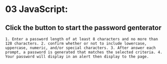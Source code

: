# 03 JavaScript: 

## Click the button to start the password genterator

```
1. Enter a password length of at least 8 characters and no more than 128 characters. 2. confirm whether or not to include lowercase, uppercase, numeric, and/or special characters. 3. After answer each prompt, a password is generated that matches the selected criteria. 4. Your password will display in an alert then display to the page.
```
